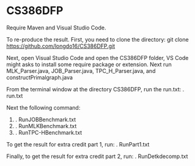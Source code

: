# CS386DFP
Require Maven and Visual Studio Code.

To re-produce the result. First, you need to clone the directory: git clone https://github.com/longdo16/CS386DFP.git

Next, open Visual Studio Code and open the CS386DFP folder, VS Code might asks to install some require package or extension. Next run MLK_Parser.java, JOB_Parser.java, TPC_H_Parser.java, and constructPrimalgraph.java

From the terminal window at the directory CS386DFP, run the run.txt: . run.txt

Next the following command:
1. . RunJOBBenchmark.txt
2. . RunMLKBenchmark.txt
3. . RunTPC-HBenchmark.txt

To get the result for extra credit part 1, run: . RunPart1.txt

Finally, to get the result for extra credit part 2, run: . RunDetkdecomp.txt
